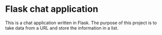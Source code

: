 # Flask chat application

This is a chat application written in Flask. The purpose of this project is to
take data from a URL and store the information in a list.
